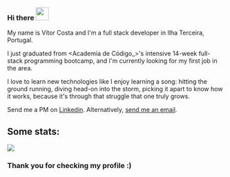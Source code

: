 ### Hi there  <img src="https://raw.githubusercontent.com/MartinHeinz/MartinHeinz/master/wave.gif" width="30px">

<!--
**VHCosta/VHCosta** is a ✨ _special_ ✨ repository because its `README.md` (this file) appears on your GitHub profile.

Here are some ideas to get you started:

- 🔭 I’m currently working on ...
- 🌱 I’m currently learning ...
- 👯 I’m looking to collaborate on ...
- 🤔 I’m looking for help with ...
- 💬 Ask me about ...
- 📫 How to reach me: ...
- 😄 Pronouns: ...
- ⚡ Fun fact: ...
-->

<!--
    [![Header](https://github.com/gabrielprrd/gabrielprrd/blob/master/github-header.png)](https://gabrielprrd.github.io/) 
    Thank you Gabi, for letting me steal your hard work
-->

My name is Vítor Costa and I'm a full stack developer in Ilha Terceira, Portugal. 

I just graduated from <Academia de Código_>'s intensive 14-week full-stack programming bootcamp, and I'm currently looking for my first job in the area.

I love to learn new technologies like I enjoy learning a song: hitting the ground running, diving head-on into the storm, picking it apart to know how it works, because it's through that struggle that one truly grows.


Send me a PM on <a href=https://www.linkedin.com/in/vhcosta48>Linkedin</a>.
Alternatively, <a href=mailto:vh48@pm.me>send me an email</a>.


## Some stats:

<a href="https://github.com/anuraghazra/github-readme-stats">
  <img src="https://github-readme-stats.vercel.app/api/top-langs/?username=VHCosta&layout=compact" />
</a>



### Thank you for checking my profile :)
